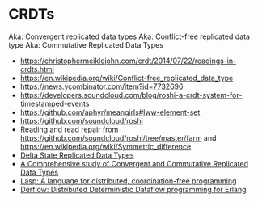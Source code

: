 # CRDTs

Aka: Convergent replicated data types
Aka: Conflict-free replicated data type
Aka: Commutative Replicated Data Types

* https://christophermeiklejohn.com/crdt/2014/07/22/readings-in-crdts.html
* https://en.wikipedia.org/wiki/Conflict-free_replicated_data_type
* https://news.ycombinator.com/item?id=7732696
* https://developers.soundcloud.com/blog/roshi-a-crdt-system-for-timestamped-events
* https://github.com/aphyr/meangirls#lww-element-set
* https://github.com/soundcloud/roshi
* Reading and read repair from https://github.com/soundcloud/roshi/tree/master/farm and https://en.wikipedia.org/wiki/Symmetric_difference
* [Delta State Replicated Data Types](https://blog.acolyer.org/2016/04/25/delta-state-replicated-data-types/)
* [A Comprehensive study of Convergent and Commutative Replicated Data Types](https://blog.acolyer.org/2015/03/18/a-comprehensive-study-of-convergent-and-commutative-replicated-data-types/)
* [Lasp: A language for distributed, coordination-free programming](https://blog.acolyer.org/2015/08/17/lasp-a-language-for-distributed-coordination-free-programming/)
* [Derflow: Distributed Deterministic Dataflow programming for Erlang](https://blog.acolyer.org/2014/12/19/derflow-distributed-deterministic-dataflow-programming-for-erlang/)
